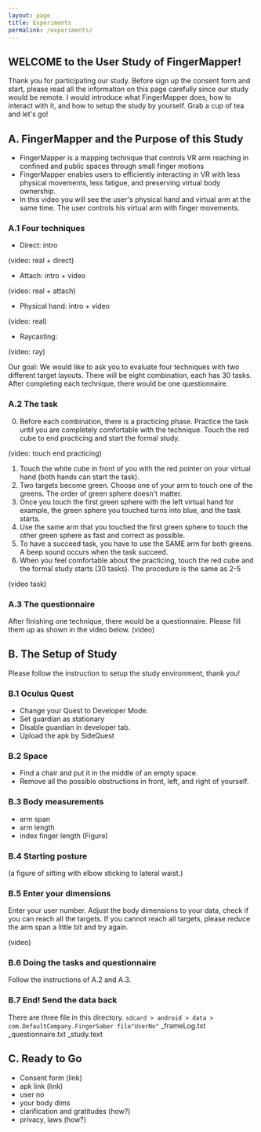 ```yaml
---
layout: page
title: Experiments
permalink: /experiments/
---
```


## WELCOME to the User Study of FingerMapper!
Thank you for participating our study. Before sign up the consent form and start, please read all the information on this page carefully since our study would be remote. I would introduce what FingerMapper does, how to interact with it, and how to setup the study by yourself. Grab a cup of tea and let's go!

## A. FingerMapper and the Purpose of this Study
- FingerMapper is a mapping technique that controls VR arm reaching in confined and public spaces through small finger motions
- FingerMapper enables users to efficiently interacting in VR with less physical movements, less fatigue, and preserving virtual body ownership.
- In this video you will see the user's physical hand and virtual arm at the same time. The user controls his virtual arm with finger movements.

### A.1 Four techniques
- Direct: intro

(video: real + direct)

- Attach: intro + video

(video: real + attach)

- Physical hand: intro + video

(video: real)

- Raycasting: 

(video: ray)


Our goal: We would like to ask you to evaluate four techniques with two different target layouts. There will be eight combination, each has 30 tasks. After completing each technique, there would be one questionnaire.

### A.2 The task
0. Before each combination, there is a practicing phase. Practice the task until you are completely comfortable with the technique. Touch the red cube to end practicing and start the formal study.

(video: touch end practicing)

1. Touch the white cube in front of you with the red pointer on your virtual hand (both hands can start the task).
2. Two targets become green. Choose one of your arm to touch one of the greens. The order of green sphere doesn't matter. 
3. Once you touch the first green sphere with the left virtual hand for example, the green sphere you touched turns into blue, and the task starts. 
4. Use the same arm that you touched the first green sphere to touch the other green sphere as fast and correct as possible.
5. To have a succeed task, you have to use the SAME arm for both greens. A beep sound occurs when the task succeed.
6. When you feel comfortable about the practicing, touch the red cube and the formal study starts (30 tasks). The procedure is the same as 2-5

(video task)

### A.3 The questionnaire
After finishing one technique, there would be a questionnaire. Please fill them up as shown in the video below.
(video)

## B. The Setup of Study
Please follow the instruction to setup the study environment, thank you!

### B.1 Oculus Quest
- Change your Quest to Developer Mode.
- Set guardian as stationary
- Disable guardian in developer tab.
- Upload the apk by SideQuest

### B.2 Space
- Find a chair and put it in the middle of an empty space.
- Remove all the possible obstructions in front, left, and right of yourself.

### B.3 Body measurements
- arm span
- arm length
- index finger length
(Figure)

### B.4 Starting posture
(a figure of sitting with elbow sticking to lateral waist.)

### B.5 Enter your dimensions
Enter your user number. Adjust the body dimensions to your data, check if you can reach all the targets. If you cannot reach all targets, please reduce the arm span a little bit and try again.

(video)

### B.6 Doing the tasks and questionnaire
Follow the instructions of A.2 and A.3.

### B.7 End! Send the data back
There are three file in this directory.
`sdcard > android > data > com.DefaultCompany.FingerSaber
file"UserNo"`
_frameLog.txt
_questionnaire.txt
_study.text


## C. Ready to Go
- Consent form (link)
- apk link (link)
- user no 
- your body dims
- clarification and gratitudes (how?)
- privacy, laws (how?)
